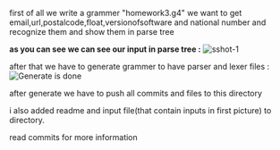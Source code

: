 first of all we write a grammer "homework3.g4"
we want to get email,url,postalcode,float,versionofsoftware and national number and recognize them
and show them in parse tree 

**as you can see we can see our input in parse tree :**
![sshot-1](https://github.com/NSlayerN/CompilerDesign/assets/135645486/c10ae09c-3adc-4095-92e2-d5cd43439fd4)

after that we have to generate grammer to have parser and lexer files :
![Generate is done](https://github.com/NSlayerN/CompilerDesign/assets/135645486/6caaba89-329a-4a28-aa1d-be86b330166b)

after generate we have to push all commits and files to this directory

i also added readme and input file(that contain inputs in first picture) to directory.

read commits for more information
  
